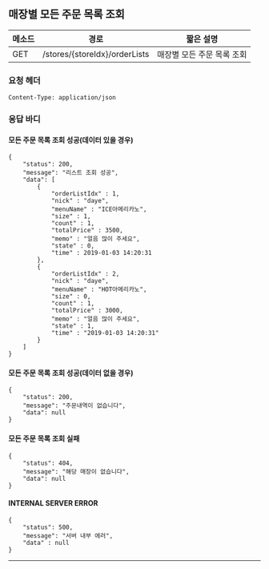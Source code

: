 ## 매장별 모든 주문 목록 조회

| 메소드 | 경로                          | 짧은 설명                  |
| ------ | ----------------------------- | -------------------------- |
| GET    | /stores/{storeIdx}/orderLists | 매장별 모든 주문 목록 조회 |





### 요청 헤더

```
Content-Type: application/json
```





### 응답 바디

#### 모든 주문 목록 조회 성공(데이터 있을 경우)

```
{
    "status": 200,
    "message": "리스트 조회 성공",
    "data": [
        {
            "orderListIdx" : 1,
            "nick" : "daye",
            "menuName" : "ICE아메리카노",
            "size" : 1,
            "count" : 1,
            "totalPrice" : 3500,
            "memo" : "얼음 많이 주세요",
            "state" : 0,
            "time" : 2019-01-03 14:20:31
        },
        {
            "orderListIdx" : 2,
            "nick" : "daye",
            "menuName" : "HOT아메리카노",
            "size" : 0,
            "count" : 1,
            "totalPrice" : 3000,
            "memo" : "얼음 많이 주세요",
            "state" : 1,
            "time" : "2019-01-03 14:20:31"
        } 
    ]
}
```



#### 모든 주문 목록 조회 성공(데이터 없을 경우)

```
{
    "status": 200,
    "message": "주문내역이 없습니다",
    "data": null
}
```



#### 모든 주문 목록 조회 실패

```
{
    "status": 404,
    "message": "해당 매장이 없습니다",
    "data": null
}
```



#### INTERNAL SERVER ERROR

```
{
    "status": 500,
    "message": "서버 내부 에러",
    "data" : null
}
```

---------